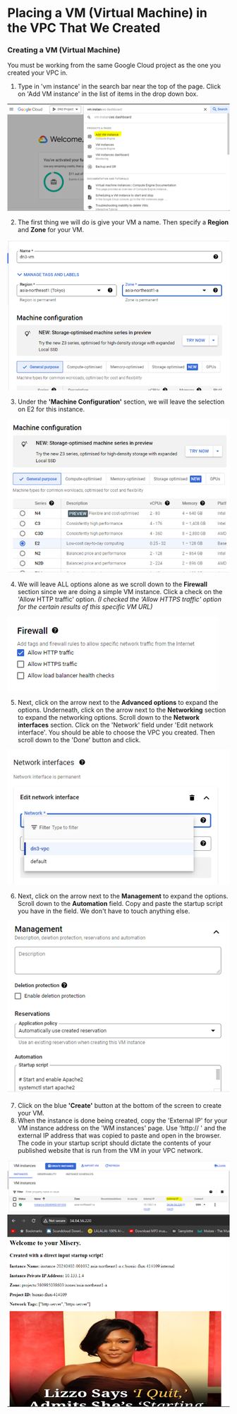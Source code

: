 # Placing a VM (Virtual Machine) in the VPC That We Created

### Creating a VM (Virtual Machine)
You must be working from the same Google Cloud project as the one you created your VPC in.
1. Type in 'vm instance' in the search bar near the top of the page. Click on 'Add VM instance' in the list of items in the drop down box.

<img src="https://github.com/dn30001/GCP-VPC-documentation/blob/main/-01%20compute%20engine%20vm.PNG">

2. The first thing we will do is give your VM a name.  Then specify a <b>Region</b> and <b>Zone</b> for your VM.

<img src="https://github.com/dn30001/GCP-VPC-documentation/blob/main/-02%20name%20and%20region.PNG">

3. Under the <b>'Machine Configuration'</b> section, we will leave the selection on E2 for this instance.

<img src="https://github.com/dn30001/GCP-VPC-documentation/blob/main/-03%20machine%20configuration%201.PNG">

4. We will leave ALL options alone as we scroll down to the <b>Firewall</b> section since we are doing a simple VM instance.  Click a check on the 'Allow HTTP traffic' option.  <i>(I checked the 'Allow HTTPS traffic' option for the certain results of this specific VM URL)</i>

<img src="https://github.com/dn30001/GCP-VPC-documentation/blob/main/-04%20Firewall.PNG">

5. Next, click on the arrow next to the <b>Advanced options</b> to expand the options. Underneath, click on the arrow next to the  <b>Networking</b> section to expand the networking options.  Scroll down to the <b>Network interfaces</b> section.  Click on the 'Network' field under 'Edit network interface'.  You should be able to choose the VPC you created. Then scroll down to the 'Done' button and click.

<img src="https://github.com/dn30001/GCP-VPC-documentation/blob/main/-05%20network%20interface.PNG">

6. Next, click on the arrow next to the <b>Management</b> to expand the options.  Scroll down to the <b>Automation</b> field. Copy and paste the startup script you have in the field. We don't have to touch anything else.

<img src="https://github.com/dn30001/GCP-VPC-documentation/blob/main/-06%20startup%20script.PNG">

7. Click on the blue <b>'Create'</b> button at the bottom of the screen to create your VM.
8. When the instance is done being created, copy the 'External IP' for your VM instance address on the 'WM instances' page.  Use 'http://   ' and the external IP address that was copied to paste and open in the browser. The code in your startup script should dictate the contents of your published website that is run from the VM in your VPC network.

<img src="https://github.com/dn30001/GCP-VPC-documentation/blob/main/-07%20external%20ip.PNG">

<img src="https://github.com/dn30001/GCP-VPC-documentation/blob/main/The%20Resulting%20Screenshot.PNG">
  
